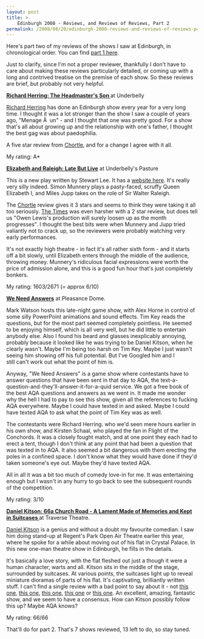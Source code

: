 ```yaml
---
layout: post
title: >
    Edinburgh 2008 - Reviews, and Reviews of Reviews, Part 2
permalink: /2008/08/20/edinburgh-2008-reviews-and-reviews-of-reviews-part-2/
---
```

Here's part two of my reviews of the shows I saw at Edinburgh, in chronological order. You can find <a href="/2008/08/19/edinburgh-2008-reviews-and-reviews-of-reviews-part-1">part 1 here</a>.

Just to clarify, since I'm not a proper reviewer, thankfully I don't have to care about making these reviews particularly detailed, or coming up with a long and contrived treatise on the premise of each show. So these reviews are brief, but probably not very helpful.

<strong><span style="text-decoration:underline;">Richard Herring: The Headmaster's Son
</span></strong>at Underbelly

<a href="http://www.richardherring.com/">Richard Herring</a> has done an Edinburgh show every year for a very long time. I thought it was a lot stronger than the show I saw a couple of years ago, "Menage Ã  un" - and I thought that one was pretty good. For a show that's all about growing up and the relationship with one's father, I thought the best gag was about paedophilia.

A five star review from <a href="http://www.chortle.co.uk/shows/edinburgh_fringe_2008/r/16042/richard_herring%3A_the_headmasters_son/review/">Chortle</a>, and for a change I agree with it all.

My rating: A*

<strong><span style="text-decoration:underline;">Elizabeth and Raleigh: Late But Live</span></strong>
at Underbelly's Pasture

This is a new play written by Stewart Lee. It has a <a href="http://www.latebutlive.com/">website here</a>. It's really very silly indeed. Simon Munnery plays a pasty-faced, scruffy Queen Elizabeth I, and Miles Jupp takes on the role of Sir Walter Raleigh.

The <a href="http://www.chortle.co.uk/shows/edinburgh_fringe_2008/e/16077/elizabeth_and_raleigh%3A_late_but_live/review/">Chortle</a> review gives it 3 stars and seems to think they were taking it all too seriously. <a href="http://entertainment.timesonline.co.uk/tol/arts_and_entertainment/specials/edinburgh/article4459376.ece">The Times</a> was even harsher with a 2 star review, but does tell us "Owen Lewis's production will surely loosen up as the month progresses". I thought the best bits were when Munnery and Jupp tried valiantly not to crack up, so the reviewers were probably watching very early performances.

It's not exactly high theatre - in fact it's all rather sixth form - and it starts off a bit slowly, until Elizabeth enters through the middle of the audience, throwing money. Munnery's ridiculous facial expressions were worth the price of admission alone, and this is a good fun hour that's just completely bonkers.

My rating: 1603/2671 (= approx 6/10)

<strong><span style="text-decoration:underline;">We Need Answers</span></strong>
at Pleasance Dome.

Mark Watson hosts this late-night game show, with Alex Horne in control of some silly PowerPoint animations and sound effects. Tim Key reads the questions, but for the most part seemed completely pointless. He seemed to be enjoying himself, which is all very well, but he did little to entertain anybody else. Also I found his beard and glasses inexplicably annoying, probably because it looked like he was trying to be Daniel Kitson, when he clearly wasn't. Maybe I'm being too harsh on Tim Key. Maybe I just wasn't seeing him showing off his full potential. But I've Googled him and I still can't work out what the point of him is.

Anyway, "We Need Answers" is a game show where contestants have to answer questions that have been sent in that day to AQA, the text-a-question-and-they'll-answer-it-for-a-quid service. We got a free book of the best AQA questions and answers as we went in. It made me wonder why the hell I had to pay to see this show, given all the references to fucking AQA everywhere. Maybe I could have texted in and asked. Maybe I could have texted AQA to ask what the point of Tim Key was as well.

The contestants were Richard Herring. who we'd seen mere hours earlier in his own show, and Kirsten Schaal, who played the fan in Flight of the Conchords. It was a closely fought match, and at one point they each had to erect a tent, though I don't think at any point that had been a question that was texted in to AQA. It also seemed a bit dangerous with them erecting the poles in a confined space. I don't know what they would have done if they'd taken someone's eye out. Maybe they'd have texted AQA.

All in all it was a bit too much of comedy love-in for me. It was entertaining enough but I wasn't in any hurry to go back to see the subsequent rounds of the competition.

My rating: 3/10

<strong><span style="text-decoration:underline;">Daniel Kitson: 66a Church Road - A Lament Made of Memories and Kept in Suitcases
</span></strong>at Traverse Theatre.

<a href="http://www.danielkitson.com">Daniel Kitson</a> is a genius and without a doubt my favourite comedian. I saw him doing stand-up at Regent's Park Open Air Theatre earlier this year, where he spoke for a while about moving out of his flat in Crystal Palace. In this new one-man theatre show in Edinburgh, he fills in the details.

It's basically a love story, with the flat fleshed out just a though it were a human character, warts and all. Kitson sits in the middle of the stage, surrounded by suitcases. At various points, the suitcases light up to reveal miniature dioramas of parts of his flat. It's captivating, brilliantly written stuff. I can't find a single review with a bad point to say about it - not <a href="http://www.chortle.co.uk/shows/edinburgh_fringe_2008/s/16643/sixty-six_a_church_road%3A_a_lament%2C_made_of_memories_and_kept_in_suitcases%2C_by_daniel_kitson/review/">this one</a>, <a href="http://ed.thestage.co.uk/reviews/197">this one</a>, <a href="http://www.broadwaybaby.com/fringe/reviews/achurchroadalamentmadeofmemoriesandkeptinsuitcases">this one,</a> <a href="http://www.metro.co.uk/metrolife/edfest/article.html?in_article_id=257154&amp;in_page_id=300&amp;in_a_source=">this one</a> or <a href="http://www.thegroggysquirrel.com/articles/2008/08/03/2008-edinburgh-fringe-reviews/66a-church-road---a-lament-made-of-memories-and-kept-in-suitcases-by-daniel-kitson/">this one</a>. An excellent, amazing, fantastic show, and we seem to have a consensus. How can Kitson possibly follow this up? Maybe AQA knows?

My rating: 66/66

That'll do for part 2. That's 7 shows reviewed, 13 left to do, so stay tuned.